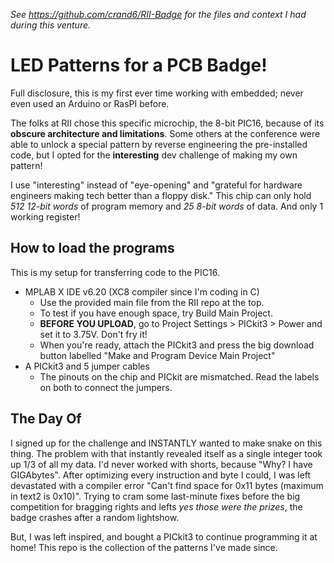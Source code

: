 *See https://github.com/crand6/RII-Badge for the files and context I had during this venture.*

# LED Patterns for a PCB Badge!
Full disclosure, this is my first ever time working with embedded; never even used an Arduino or RasPI before. 

The folks at RII chose this specific microchip, the 8-bit PIC16, because of its **obscure architecture and limitations**. Some others at the conference were able to unlock a special pattern by 
reverse engineering the pre-installed code, but I opted for the **interesting** dev challenge of making my own pattern!

I use "interesting" instead of "eye-opening" and "grateful for hardware engineers making tech better than a floppy disk."
This chip can only hold *512 12-bit words* of program memory and *25 8-bit words* of data. And only 1 working register!

## How to load the programs
This is my setup for transferring code to the PIC16. 
- MPLAB X IDE v6.20 (XC8 compiler since I'm coding in C)
    - Use the provided main file from the RII repo at the top.
    - To test if you have enough space, try Build Main Project.
    - **BEFORE YOU UPLOAD**, go to Project Settings > PICkit3 > Power and set it to 3.75V. Don't fry it!
    - When you're ready, attach the PICkit3 and press the big download button labelled "Make and Program Device Main Project" 
- A PICkit3 and 5 jumper cables
    - The pinouts on the chip and PICkit are mismatched. Read the labels on both to connect the jumpers.

## The Day Of
I signed up for the challenge and INSTANTLY wanted to make snake on this thing. The problem with that instantly revealed itself as a single integer took up 1/3 of all my data. I'd never worked with
shorts, because "Why? I have GIGAbytes". After optimizing every instruction and byte I could, I was left devastated with a compiler error "Can't find space for 0x11 bytes (maximum in text2 is 0x10)". 
Trying to cram some last-minute fixes before the big competition for bragging rights and lefts *yes those were the prizes*, the badge crashes after a random lightshow. 

But, I was left inspired, and bought a PICkit3 to continue programming it at home!
This repo is the collection of the patterns I've made since.
